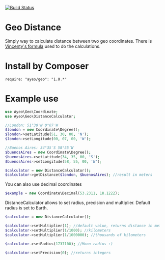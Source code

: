 [![Build Status](https://travis-ci.org/ayeo/geo.svg?branch=master)](https://travis-ci.org/ayeo/geo)

Geo Distance
============

Simply way to calculate distance between two geo coordinates. There is [Vincenty's formula](http://en.wikipedia.org/wiki/Vincenty%27s_formula) used to do the  calculations.


Install by Composer
===================

```
require: "ayeo/geo": "1.0.*"
```

Example use
===========

```php
use Ayeo\Geo\Coordinate;
use Ayeo\Geo\DistanceCalculator;

//London: 51°30′N 0°07′W
$london = new Coordinate\Degree();
$london->setLatitude(51, 30, 00, 'N');
$london->setLongitude(00, 07, 00, 'W');

//Buenos Aires: 34°35′S 58°55′W
$buenosAires = new Coordinate\Degree();
$buenosAires->setLatitude(34, 35, 00, 'S');
$buenosAires->setLongitude(58, 55, 00, 'W');

$calculator = new DistanceCalculator();
$calculator->getDistance($london, $buenosAires); //result in meters
```
        
You can also use decimal coordinates 
```php
$example = new Coordinate\Decimal(53.2311, 18.1222);
```

DistanceCalculator allows to set radius, precision and multiplier. Default radius is set to Earth.

```php
$calculator = new DistanceCalculator();

$calculator->setMultiplier(1); //default value, returns distance in meters
$calculator->setMultiplier(1/1000); //kilometers
$calculator->setMultiplier(1/1000000); //thousands of kilometers

$calculator->setRadius(1737100); //Moon radius :)

$calculator->setPrecision(0); //returns integers
```

